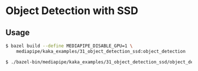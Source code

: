 # Object Detection with SSD

## Usage

```bash
$ bazel build --define MEDIAPIPE_DISABLE_GPU=1 \
    mediapipe/kaka_examples/31_object_detection_ssd:object_detection
```

```bash
$ ./bazel-bin/mediapipe/kaka_examples/31_object_detection_ssd/object_detection
```
